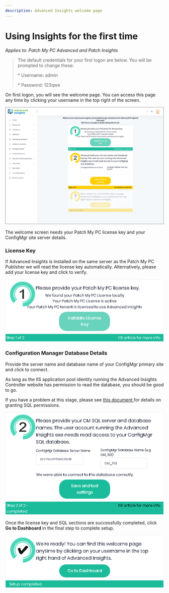```yaml
---
description: Advanced Insights welcome page
---
```


# Using Insights for the first time

_Applies to: Patch My PC Advanced and Patch Insights_

<blockquote class="wp-block-quote">
<p>The default credentials for your first logon are below. You will be prompted to change these:</p>
<p>* Username: admin</p>
<p>* Password: 123qwe</p>
</blockquote>

On first logon, you will see the welcome page. You can access this page any time by clicking your username in the top right of the screen.&#x20;

![](/_images/image-(1209).png "Advanced Insights welcome screen")

The welcome screen needs your Patch My PC license key and your ConfigMgr site server details.

### License Key

If Advanced Insights is installed on the same server as the Patch My PC Publisher we will read the license key automatically. Alternatively, please add your license key and click to verify.&#x20;

![](/_images/image-(1109).png "")

### Configuration Manager Database Details

Provide the server name and database name of your ConfigMgr primary site and click to connect.

As long as the IIS application pool identity running the Advanced Insights Controller website has permission to read the database, you should be good to go.&#x20;

If you have a problem at this stage, please see [this document ](insights-sql-permission-requirements.md)for details on granting SQL permissions.

![](/_images/image-(1106).png "")

Once the license key and SQL sections are successfully completed, click <strong>Go to Dashboard</strong> in the final step to complete setup.

![](/_images/image-(1138).png "")
